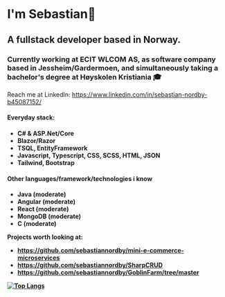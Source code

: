 <h1>I'm Sebastian🧙 </h1> 
<h2>A fullstack developer based in Norway. </h2>
<h3>Currently working at ECIT WLCOM AS, as software company based in Jessheim/Gardermoen, and simultaneously taking a bachelor's degree at Høyskolen Kristiania 🎓</h3>

Reach me at LinkedIn: https://www.linkedin.com/in/sebastian-nordby-b45087152/

<h4>Everyday stack:<h4/>
<ul>
  <li>C# & ASP.Net/Core</li>
  <li>Blazor/Razor</li>
  <li>TSQL, EntityFramework</li>
  <li>Javascript, Typescript, CSS, SCSS, HTML, JSON</li>
  <li>Tailwind, Bootstrap</li>
</ul>

<h4>Other languages/framework/technologies i know<h4/>
<ul>
  <li>Java (moderate)</li>
  <li>Angular (moderate)</li>
  <li>React (moderate)</li>
  <li>MongoDB (moderate)</li>
  <li>C (moderate)</li>
</ul>

Projects worth looking at:
- https://github.com/sebastiannordby/mini-e-commerce-microservices
- https://github.com/sebastiannordby/SharpCRUD
- https://github.com/sebastiannordby/GoblinFarm/tree/master

[![Top Langs](https://github-readme-stats.vercel.app/api/top-langs/?username=sebastiannordby)](https://github.com/anuraghazra/github-readme-stats)
